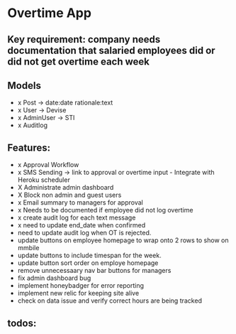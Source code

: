 # Overtime App

## Key requirement: company needs documentation that salaried employees did or did not get overtime each week

## Models
- x Post -> date:date rationale:text
- x User -> Devise
- x AdminUser -> STI
- x Auditlog

## Features:
- x Approval Workflow
- x SMS Sending -> link to approval or overtime input - Integrate with Heroku scheduler
- X Administrate admin dashboard
- X Block non admin and guest users
- x Email summary to managers for approval
- x Needs to be documented if employee did not log overtime
- x create audit log for each text message
- x need to update end_date when confirmed
- need to update audit log when OT is rejected. 
- update buttons on employee homepage to wrap onto 2 rows to show on mmbile
- update buttons to include timespan for the week. 
- update button sort order on employe homepage
- remove unnecessaary nav bar buttons for managers
- fix admin dashboard bug
- implement honeybadger for error reporting 
- implement new relic for keeping site alive
- check on data issue and verify correct hours are being tracked


## todos:



